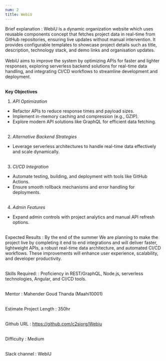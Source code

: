 ```yaml
---
num: 2
title: WebiU
---
```

Brief explanation
: WebiU is a dynamic organization website which uses reusable components concept that fetches project data in real-time from GitHub repositories, ensuring live updates without manual intervention. It provides configurable templates to showcase project details such as title, description, technology stack, and demo links and organisation updates.
<br><br>
WebiU aims to improve the system by optimizing APIs for faster and lighter responses, exploring serverless backend solutions for real-time data handling, and integrating CI/CD workflows to streamline development and deployment.
<br><br>

**Key Objectives**
1. *API Optimization*
* Refactor APIs to reduce response times and payload sizes.
* Implement in-memory caching and compression (e.g., GZIP).
* Explore modern API solutions like GraphQL for efficient data fetching.
<br><br>

2. *Alternative Backend Strategies*
* Leverage serverless architectures to handle real-time data effectively and scale dynamically.
<br><br>

3. *CI/CD Integration*
* Automate testing, building, and deployment with tools like GitHub Actions.
* Ensure smooth rollback mechanisms and error handling for deployments.
<br><br>

4. *Admin Features*
* Expand admin controls with project analytics and manual API refresh options.
<br><br>


Expected Results
: By the end of the summer We are planning to make the project live by completing it end to end integrations and will deliver faster, lightweight APIs, a robust real-time data architecture, and automated CI/CD workflows. These improvements will enhance user experience, scalability, and developer productivity.
<br><br>

Skills Required:
: Proficiency in REST/GraphQL, Node.js, serverless technologies, Angular, and CI/CD tools.
<br><br>

Mentor
: Mahender Goud Thanda (Maahi10001)
<br><br>

Estimate Project Length
: 350hr
<br><br>

Github URL
: <https://github.com/c2siorg/Webiu>
<br><br>

Difficulty
:  Medium
<br><br>

Slack channel
: WebiU
<br><br>